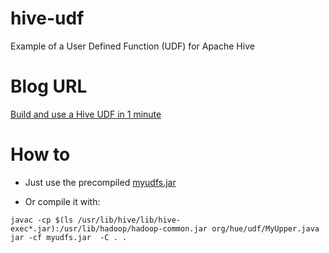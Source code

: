 # hive-udf
Example of a User Defined Function (UDF) for Apache Hive

Blog URL
========

[Build and use a Hive UDF in 1 minute](http://gethue.tumblr.com/post/58711590309/hadoop-tutorial-hive-udf-in-1-minute)


How to
======

- Just use the precompiled [myudfs.jar](myudfs.jar)

- Or compile it with:
```
javac -cp $(ls /usr/lib/hive/lib/hive-exec*.jar):/usr/lib/hadoop/hadoop-common.jar org/hue/udf/MyUpper.java
jar -cf myudfs.jar  -C . .
```